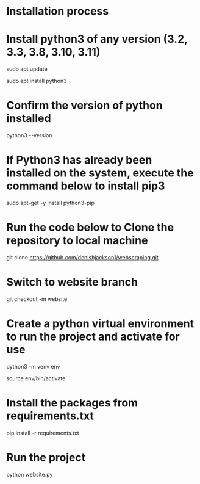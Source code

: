 # Installation process

# Install python3 of any version (3.2, 3.3, 3.8,  3.10, 3.11)

sudo apt update

sudo apt install python3

# Confirm the version of python installed

python3 --version

# If Python3 has already been installed on the system, execute the command below to install pip3

sudo apt-get -y install python3-pip

# Run the code below to Clone the repository to local machine

git clone https://github.com/denishjackson1/webscraping.git

# Switch to website branch

git checkout -m website

# Create a python virtual environment to run the project and activate for use

python3 -m venv env

source env/bin/activate

# Install the packages from requirements.txt

pip install -r requirements.txt

# Run the project

python website.py
